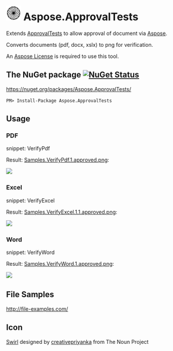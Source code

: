 # <img src="https://raw.githubusercontent.com/SimonCropp/Aspose.ApprovalTests/master/icon.png" height="40px"> Aspose.ApprovalTests

Extends [ApprovalTests](https://github.com/approvals/ApprovalTests.Net) to allow approval of document via [Aspose](https://www.aspose.com/).

Converts documents (pdf, docx, xslx) to png for verification.

An [Aspose License](https://purchase.aspose.com/policies/license-types) is required to use this tool.


## The NuGet package [![NuGet Status](http://img.shields.io/nuget/v/Aspose.ApprovalTests.svg?style=flat)](https://www.nuget.org/packages/Aspose.ApprovalTests/)

https://nuget.org/packages/Aspose.ApprovalTests/

    PM> Install-Package Aspose.ApprovalTests


## Usage


### PDF

snippet: VerifyPdf

Result: [Samples.VerifyPdf.1.approved.png](https://raw.github.com/SimonCropp/Aspose.ApprovalTests/master/src/Tests/Samples.VerifyPdf.1.approved.png):

<img src="https://raw.github.com/SimonCropp/Aspose.ApprovalTests/master/src/Tests/Samples.VerifyPdf.1.approved.png" width="200px">


### Excel

snippet: VerifyExcel

Result: [Samples.VerifyExcel.1.1.approved.png](https://raw.github.com/SimonCropp/Aspose.ApprovalTests/master/src/Tests/Samples.VerifyExcel.1.1.approved.png):

<img src="https://raw.github.com/SimonCropp/Aspose.ApprovalTests/master/src/Tests/Samples.VerifyExcel.1.1.approved.png" width="200px">


### Word

snippet: VerifyWord

Result: [Samples.VerifyWord.1.approved.png](https://raw.github.com/SimonCropp/Aspose.ApprovalTests/master/src/Tests/Samples.VerifyWord.1.approved.png):

<img src="https://raw.github.com/SimonCropp/Aspose.ApprovalTests/master/src/Tests/Samples.VerifyWord.1.approved.png" width="200px">


## File Samples

http://file-examples.com/


## Icon

<a href="http://thenounproject.com/term/swirl/1568686/" target="_blank">Swirl</a> designed by <a href="http://thenounproject.com/creativepriyanka" target="_blank">creativepriyanka</a> from The Noun Project